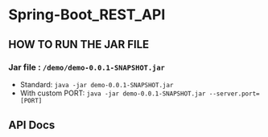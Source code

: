 # Spring-Boot_REST_API

## HOW TO RUN THE JAR FILE
### Jar file : `/demo/demo-0.0.1-SNAPSHOT.jar`
- Standard: `java -jar demo-0.0.1-SNAPSHOT.jar`
- With custom PORT: `java -jar demo-0.0.1-SNAPSHOT.jar --server.port=[PORT]`


## API Docs

